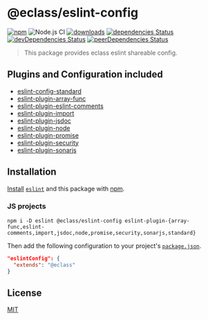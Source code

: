 # @eclass/eslint-config

[![npm](https://img.shields.io/npm/v/@eclass/eslint-config.svg)](https://www.npmjs.com/package/@eclass/eslint-config)
![Node.js CI](https://github.com/eclass/eslint-config/workflows/Node.js%20CI/badge.svg)
[![downloads](https://img.shields.io/npm/dt/@eclass/eslint-config.svg)](https://www.npmjs.com/package/@eclass/eslint-config)
[![dependencies Status](https://david-dm.org/eclass/eslint-config/status.svg)](https://david-dm.org/eclass/eslint-config)
[![devDependencies Status](https://david-dm.org/eclass/eslint-config/dev-status.svg)](https://david-dm.org/eclass/eslint-config?type=dev)
[![peerDependencies Status](https://david-dm.org/eclass/eslint-config/peer-status.svg)](https://david-dm.org/eclass/eslint-config?type=peer)

> This package provides eclass eslint shareable config.

## Plugins and Configuration included

- [eslint-config-standard](https://www.npmjs.com/package/eslint-config-standard)
- [eslint-plugin-array-func](https://www.npmjs.com/package/eslint-plugin-array-func)
- [eslint-plugin-eslint-comments](https://www.npmjs.com/package/eslint-plugin-eslint-comments)
- [eslint-plugin-import](https://www.npmjs.com/package/eslint-plugin-import)
- [eslint-plugin-jsdoc](https://www.npmjs.com/package/eslint-plugin-jsdoc)
- [eslint-plugin-node](https://www.npmjs.com/package/eslint-plugin-node)
- [eslint-plugin-promise](https://www.npmjs.com/package/eslint-plugin-promise)
- [eslint-plugin-security](https://www.npmjs.com/package/eslint-plugin-security)
- [eslint-plugin-sonarjs](https://www.npmjs.com/package/eslint-plugin-sonarjs)

## Installation

[Install](https://docs.npmjs.com/cli/install) [`eslint`](https://www.npmjs.com/package/eslint) and this package with [npm](https://docs.npmjs.com/about-npm/).

### JS projects

```
npm i -D eslint @eclass/eslint-config eslint-plugin-{array-func,eslint-comments,import,jsdoc,node,promise,security,sonarjs,standard}
```

Then add the following configuration to your project's [`package.json`](https://docs.npmjs.com/files/package.json).

```json
"eslintConfig": {
  "extends": "@eclass"
}
```

## License

[MIT](https://tldrlegal.com/license/mit-license)
